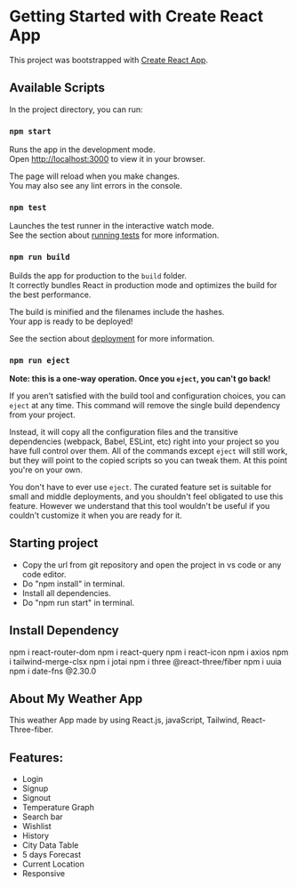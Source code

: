 # Getting Started with Create React App

This project was bootstrapped with [Create React App](https://github.com/facebook/create-react-app).

## Available Scripts

In the project directory, you can run:

### `npm start`

Runs the app in the development mode.\
Open [http://localhost:3000](http://localhost:3000) to view it in your browser.

The page will reload when you make changes.\
You may also see any lint errors in the console.

### `npm test`

Launches the test runner in the interactive watch mode.\
See the section about [running tests](https://facebook.github.io/create-react-app/docs/running-tests) for more information.

### `npm run build`

Builds the app for production to the `build` folder.\
It correctly bundles React in production mode and optimizes the build for the best performance.

The build is minified and the filenames include the hashes.\
Your app is ready to be deployed!

See the section about [deployment](https://facebook.github.io/create-react-app/docs/deployment) for more information.

### `npm run eject`

**Note: this is a one-way operation. Once you `eject`, you can't go back!**

If you aren't satisfied with the build tool and configuration choices, you can `eject` at any time. This command will remove the single build dependency from your project.

Instead, it will copy all the configuration files and the transitive dependencies (webpack, Babel, ESLint, etc) right into your project so you have full control over them. All of the commands except `eject` will still work, but they will point to the copied scripts so you can tweak them. At this point you're on your own.

You don't have to ever use `eject`. The curated feature set is suitable for small and middle deployments, and you shouldn't feel obligated to use this feature. However we understand that this tool wouldn't be useful if you couldn't customize it when you are ready for it.

## Starting project
- Copy the url from git repository and open the project in vs code or any code editor.
- Do "npm install" in terminal.
- Install all dependencies.
- Do "npm run start" in terminal.

## Install Dependency
npm i react-router-dom
npm i react-query
npm i react-icon
npm i axios
npm i tailwind-merge-clsx
npm i jotai
npm i three @react-three/fiber
npm i uuia
npm i date-fns @2.30.0

## About My Weather App
This weather App made by using React.js, javaScript, Tailwind, React-Three-fiber.

## Features:
- Login
- Signup
- Signout
- Temperature Graph
- Search bar
- Wishlist
- History
- City Data Table
- 5 days Forecast
- Current Location
- Responsive
  

